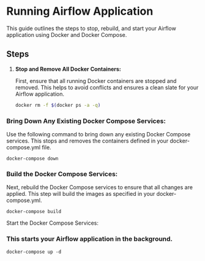 # Running Airflow Application

This guide outlines the steps to stop, rebuild, and start your Airflow application using Docker and Docker Compose.

## Steps

1. **Stop and Remove All Docker Containers:**

   First, ensure that all running Docker containers are stopped and removed. This helps to avoid conflicts and ensures a clean slate for your Airflow application.

   ```sh
   docker rm -f $(docker ps -a -q)

### Bring Down Any Existing Docker Compose Services:

Use the following command to bring down any existing Docker Compose services. This stops and removes the containers defined in your docker-compose.yml file.


  `docker-compose down `

  

### Build the Docker Compose Services:

Next, rebuild the Docker Compose services to ensure that all changes are applied. This step will build the images as specified in your docker-compose.yml.

`docker-compose build`

Start the Docker Compose Services:


### This starts your Airflow application in the background.

```
docker-compose up -d
```



